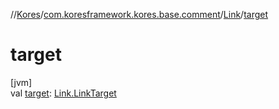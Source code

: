 //[Kores](../../../index.md)/[com.koresframework.kores.base.comment](../index.md)/[Link](index.md)/[target](target.md)

# target

[jvm]\
val [target](target.md): [Link.LinkTarget](-link-target/index.md)
